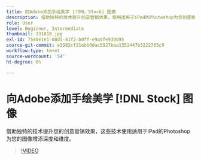 ```yaml
---
title: 向Adobe添加手绘美学 [!DNL Stock] 图像
description: 借助独特的技术提升创意营销效果，使用适用于iPad的Photoshop为您的图像增添深度和维度
role: User
level: Beginner, Intermediate
thumbnail: 331819.jpg
exl-id: 7540e1e1-08d5-41f2-b0ff-e9a9fe939095
source-git-commit: e3982cf31ebb0dac5927baa1352447b3222785c9
workflow-type: tm+mt
source-wordcount: '54'
ht-degree: 0%

---
```


# 向Adobe添加手绘美学 [!DNL Stock] 图像

借助独特的技术提升您的创意营销效果，这些技术使用适用于iPad的Photoshop为您的图像增添深度和维度。

>[!VIDEO](https://video.tv.adobe.com/v/331819?hidetitle=true)
